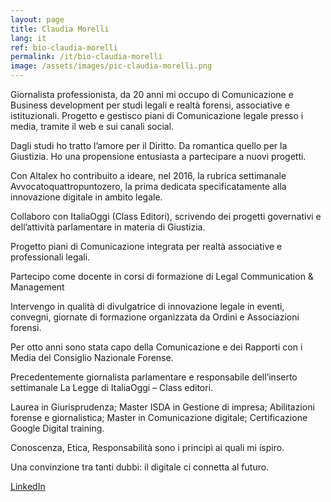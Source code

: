 ```yaml
---
layout: page
title: Claudia Morelli
lang: it
ref: bio-claudia-morelli
permalink: /it/bio-claudia-morelli
image: /assets/images/pic-claudia-morelli.png
---
```


Giornalista professionista, da 20 anni mi occupo di Comunicazione e Business development per studi legali e realtà forensi, associative e istituzionali. Progetto e gestisco piani di Comunicazione legale presso i media, tramite il web e sui canali social.

Dagli studi ho tratto l’amore per il Diritto. Da romantica quello per la Giustizia. Ho una propensione entusiasta a partecipare a nuovi progetti. 

Con Altalex ho contribuito a ideare, nel 2016, la rubrica settimanale Avvocatoquattropuntozero, la prima dedicata specificatamente alla innovazione digitale in ambito legale. 

Collaboro con ItaliaOggi (Class Editori), scrivendo dei progetti governativi e dell’attività parlamentare in materia di Giustizia.

Progetto piani di Comunicazione integrata per realtà associative e professionali legali.

Partecipo come docente in corsi di formazione di Legal Communication & Management

Intervengo in qualità di divulgatrice di innovazione legale in eventi, convegni, giornate di formazione organizzata da Ordini e Associazioni forensi. 

Per otto anni sono stata capo della Comunicazione e dei Rapporti con i Media del Consiglio Nazionale Forense. 

Precedentemente giornalista parlamentare e responsabile dell’inserto settimanale La Legge di ItaliaOggi – Class editori. 

Laurea in Giurisprudenza; Master ISDA in Gestione di impresa; Abilitazioni forense e giornalistica; Master in Comunicazione digitale; Certificazione Google Digital training. 

Conoscenza, Etica, Responsabilità sono i principi ai quali mi ispiro. 

Una convinzione tra tanti dubbi: il digitale ci connetta al futuro.

[LinkedIn](https://www.linkedin.com/in/claudia-morelli-clamor/)
